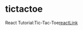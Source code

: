 # tictactoe

React Tutorial:Tic-Tac-Toe[reactLink]

[reactLink]: https://react.dev/learn/tutorial-tic-tac-toe;
